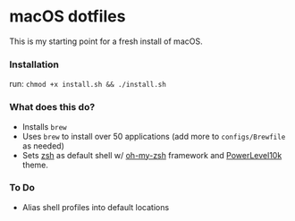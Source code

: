 # macOS dotfiles

This is my starting point for a fresh install of macOS.

### Installation

run: `chmod +x install.sh && ./install.sh`

### What does this do?

- Installs `brew`
- Uses `brew` to install over 50 applications (add more to `configs/Brewfile` as needed)
- Sets [zsh](http://zsh.sourceforge.net/) as default shell w/ [oh-my-zsh](https://github.com/robbyrussell/oh-my-zsh) framework and [PowerLevel10k](https://github.com/romkatv/powerlevel10k) theme.

### To Do

- Alias shell profiles into default locations
